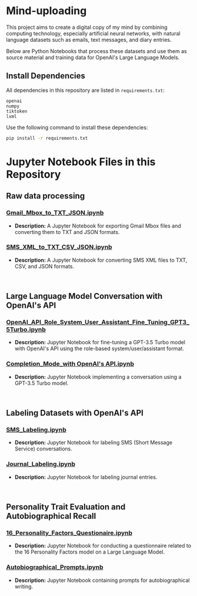 # Mind-uploading

This project aims to create a digital copy of my mind by combining computing technology, especially artificial neural networks, with natural language datasets such as emails, text messages, and diary entries.

Below are Python Notebooks that process these datasets and use them as source material and training data for OpenAI's Large Language Models.

## Install Dependencies

All dependencies in this repository are listed in `requirements.txt`:

```plaintext
openai
numpy
tiktoken
lxml
```

Use the following command to install these dependencies:

```bash
pip install -r requirements.txt
```

# Jupyter Notebook Files in this Repository

## Raw data processing

### [Gmail_Mbox_to_TXT_JSON.ipynb](https://github.com/isaac-mackey/mind-uploading/blob/main/Gmail_Mbox_to_TXT_JSON.ipynb)

- **Description:** A Jupyter Notebook for exporting Gmail Mbox files and converting them to TXT and JSON formats.

### [SMS_XML_to_TXT_CSV_JSON.ipynb](https://github.com/isaac-mackey/mind-uploading/blob/main/SMS_XML_to_TXT_CSV_JSON.ipynb)

- **Description:** A Jupyter Notebook for converting SMS XML files to TXT, CSV, and JSON formats.

</br>

## Large Language Model Conversation with OpenAI's API 

### [OpenAI_API_Role_System_User_Assistant_Fine_Tuning_GPT3_5Turbo.ipynb](https://github.com/isaac-mackey/mind-uploading/blob/main/OpenAI_API_Role_System_User_Assistant_Fine_Tuning_GPT3_5Turbo.ipynb)

- **Description:** Jupyter Notebook for fine-tuning a GPT-3.5 Turbo model with OpenAI's API using the role-based system/user/assistant format.

### [Completion_Mode_with OpenAI's API.ipynb](https://github.com/isaac-mackey/mind-uploading/blob/main/IsaacBot_SMS_Completion_Mode_GPT3_5Turbo.ipynb)

- **Description:** Jupyter Notebook implementing a conversation using a GPT-3.5 Turbo model.

</br>

## Labeling Datasets with OpenAI's API

### [SMS_Labeling.ipynb](https://github.com/isaac-mackey/mind-uploading/blob/main/SMS_Labeling.ipynb)

- **Description:** Jupyter Notebook for labeling SMS (Short Message Service) conversations.

### [Journal_Labeling.ipynb](https://github.com/isaac-mackey/mind-uploading/blob/main/Journal_Labeling.ipynb)

- **Description:** Jupyter Notebook for labeling journal entries.

</br>

## Personality Trait Evaluation and Autobiographical Recall

### [16_Personality_Factors_Questionaire.ipynb](https://github.com/isaac-mackey/mind-uploading/blob/main/16_Personality_Factors_Questionaire.ipynb)

- **Description:** Jupyter Notebook for conducting a questionnaire related to the 16 Personality Factors model on a Large Language Model.

### [Autobiographical_Prompts.ipynb](https://github.com/isaac-mackey/mind-uploading/blob/main/Autobiographical_Prompts.ipynb)

- **Description:** Jupyter Notebook containing prompts for autobiographical writing.
